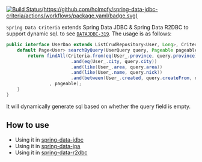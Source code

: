 [![Build Status(https://github.com/holmofy/spring-data-jdbc-criteria/actions/workflows/package.yaml/badge.svg)](https://github.com/holmofy/spring-data-jdbc-criteria/actions/workflows/package.yaml/badge.svg)](https://repo1.maven.org/maven2/io/github/holmofy/)

`Spring Data Criteria` extends Spring Data JDBC & Spring Data R2DBC to support dynamic sql. to see [`DATAJDBC-319`](https://github.com/spring-projects/spring-data-relational/issues/542). The usage is as follows:

```java
public interface UserDao extends ListCrudRepository<User, Long>, CriteriaExecutor<User> {
    default Page<User> searchByQuery(UserQuery query, Pageable pageable) {
        return findAll(Criteria.from(eq(User_.province, query.province))
                        .and(eq(User_.city, query.city))
                        .and(like(User_.area, query.area))
                        .and(like(User_.name, query.nick))
                        .and(between(User_.created, query.createFrom, query.createTo))
                , pageable);
    }
}
```

It will dynamically generate sql based on whether the query field is empty.

## How to use 

* Using it in [spring-data-jdbc](./spring-data-criteria-jdbc)
* Using it in [spring-data-jpa](./spring-data-criteria-jpa)
* Using it in [spring-data-r2dbc](./spring-data-criteria-r2dbc)